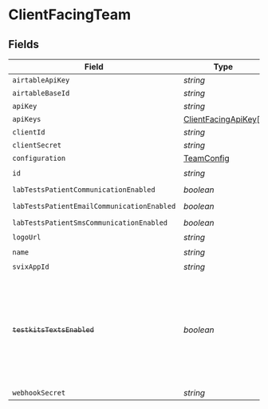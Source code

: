 # ClientFacingTeam


## Fields

| Field                                                                                                                   | Type                                                                                                                    | Required                                                                                                                | Description                                                                                                             |
| ----------------------------------------------------------------------------------------------------------------------- | ----------------------------------------------------------------------------------------------------------------------- | ----------------------------------------------------------------------------------------------------------------------- | ----------------------------------------------------------------------------------------------------------------------- |
| `airtableApiKey`                                                                                                        | *string*                                                                                                                | :heavy_minus_sign:                                                                                                      | N/A                                                                                                                     |
| `airtableBaseId`                                                                                                        | *string*                                                                                                                | :heavy_minus_sign:                                                                                                      | N/A                                                                                                                     |
| `apiKey`                                                                                                                | *string*                                                                                                                | :heavy_minus_sign:                                                                                                      | N/A                                                                                                                     |
| `apiKeys`                                                                                                               | [ClientFacingApiKey](../../models/shared/clientfacingapikey.md)[]                                                       | :heavy_minus_sign:                                                                                                      | N/A                                                                                                                     |
| `clientId`                                                                                                              | *string*                                                                                                                | :heavy_minus_sign:                                                                                                      | N/A                                                                                                                     |
| `clientSecret`                                                                                                          | *string*                                                                                                                | :heavy_minus_sign:                                                                                                      | N/A                                                                                                                     |
| `configuration`                                                                                                         | [TeamConfig](../../models/shared/teamconfig.md)                                                                         | :heavy_minus_sign:                                                                                                      | N/A                                                                                                                     |
| `id`                                                                                                                    | *string*                                                                                                                | :heavy_check_mark:                                                                                                      | N/A                                                                                                                     |
| `labTestsPatientCommunicationEnabled`                                                                                   | *boolean*                                                                                                               | :heavy_check_mark:                                                                                                      | N/A                                                                                                                     |
| `labTestsPatientEmailCommunicationEnabled`                                                                              | *boolean*                                                                                                               | :heavy_check_mark:                                                                                                      | N/A                                                                                                                     |
| `labTestsPatientSmsCommunicationEnabled`                                                                                | *boolean*                                                                                                               | :heavy_check_mark:                                                                                                      | N/A                                                                                                                     |
| `logoUrl`                                                                                                               | *string*                                                                                                                | :heavy_minus_sign:                                                                                                      | N/A                                                                                                                     |
| `name`                                                                                                                  | *string*                                                                                                                | :heavy_check_mark:                                                                                                      | N/A                                                                                                                     |
| `svixAppId`                                                                                                             | *string*                                                                                                                | :heavy_minus_sign:                                                                                                      | N/A                                                                                                                     |
| ~~`testkitsTextsEnabled`~~                                                                                              | *boolean*                                                                                                               | :heavy_check_mark:                                                                                                      | : warning: ** DEPRECATED **: This will be removed in a future release, please migrate away from it as soon as possible. |
| `webhookSecret`                                                                                                         | *string*                                                                                                                | :heavy_minus_sign:                                                                                                      | N/A                                                                                                                     |